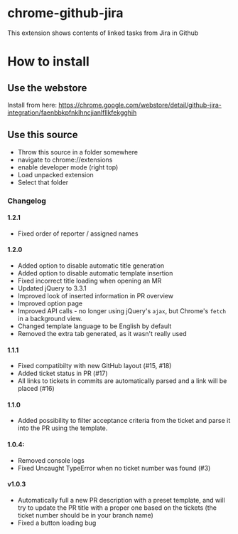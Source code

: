 # chrome-github-jira
This extension shows contents of linked tasks from Jira in Github

# How to install

## Use the webstore

Install from here: https://chrome.google.com/webstore/detail/github-jira-integration/faenbbkpfnklhncjianlfllkfekgghih

## Use this source

- Throw this source in a folder somewhere
- navigate to chrome://extensions
- enable developer mode (right top)
- Load unpacked extension
- Select that folder


### Changelog

#### 1.2.1
- Fixed order of reporter / assigned names

#### 1.2.0
- Added option to disable automatic title generation
- Added option to disable automatic template insertion
- Fixed incorrect title loading when opening an MR
- Updated jQuery to 3.3.1
- Improved look of inserted information in PR overview
- Improved option page
- Improved API calls - no longer using jQuery's `ajax`, but Chrome's `fetch` in a background view.
- Changed template language to be English by default
- Removed the extra tab generated, as it wasn't really used

#### 1.1.1
- Fixed compatibilty with new GitHub layout (#15, #18)
- Added ticket status in PR (#17)
- All links to tickets in commits are automatically parsed and a link will be placed (#16)

#### 1.1.0
- Added possibility to filter acceptance criteria from the ticket and parse it into the PR using the template.

#### 1.0.4:
- Removed console logs
- Fixed Uncaught TypeError when no ticket number was found (#3)

#### v1.0.3
- Automatically full a new PR description with a preset template, and will try to update the PR title with a proper one based on the tickets (the ticket number should be in your branch name)
- Fixed a button loading bug

